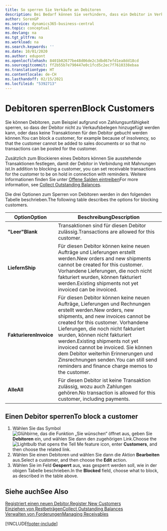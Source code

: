 ```yaml
---
title: So sperren Sie Verkäufe an Debitoren
description: Bei Bedarf können Sie verhindern, dass ein Debitor in Verkaufsbelege und andere Verkaufstransaktionen aufgenommen wird.
author: SorenGP
ms.service: dynamics365-business-central
ms.topic: conceptual
ms.devlang: na
ms.tgt_pltfrm: na
ms.workload: na
ms.search.keywords: ''
ms.date: 10/01/2020
ms.author: edupont
ms.openlocfilehash: 8401b02677be48d06de2c3dbd67efd1ea8dd18cd
ms.sourcegitcommit: ff2b55b7e790447e0c1fcd5c2ec7f7610338ebaa
ms.translationtype: HT
ms.contentlocale: de-CH
ms.lasthandoff: 02/15/2021
ms.locfileid: "5392713"
---
```

# <a name="block-customers"></a><span data-ttu-id="b73c5-103">Debitoren sperren</span><span class="sxs-lookup"><span data-stu-id="b73c5-103">Block Customers</span></span>
<span data-ttu-id="b73c5-104">Sie können Debitoren, zum Beispiel aufgrund von Zahlungsunfähigkeit sperren, so dass der Debitor nicht zu Verkaufsbelegen hinzugefügt werden kann, oder dass keine Transaktionen für den Debitor gebucht werden können.</span><span class="sxs-lookup"><span data-stu-id="b73c5-104">You can block a customer, for example because of insolvency, so that the customer cannot be added to sales documents or so that no transactions can be posted for the customer.</span></span>

<span data-ttu-id="b73c5-105">Zusätzlich zum Blockieren eines Debitors können Sie ausstehende Transaktionen festlegen, damit der Debitor in Verbindung mit Mahnungen ist.</span><span class="sxs-lookup"><span data-stu-id="b73c5-105">In addition to blocking a customer, you can set receivable transactions for the customer to be on hold in connection with reminders.</span></span> <span data-ttu-id="b73c5-106">Weitere Informationen finden Sie unter [Offene Salden eintreiben](receivables-collect-outstanding-balances.md)</span><span class="sxs-lookup"><span data-stu-id="b73c5-106">For more information, see [Collect Outstanding Balances](receivables-collect-outstanding-balances.md).</span></span>   

<span data-ttu-id="b73c5-107">Die drei Optionen zum Sperren von Debitoren werden in den folgenden Tabelle beschrieben.</span><span class="sxs-lookup"><span data-stu-id="b73c5-107">The following table describes the options for blocking customers.</span></span>  

|<span data-ttu-id="b73c5-108">Option</span><span class="sxs-lookup"><span data-stu-id="b73c5-108">Option</span></span>|<span data-ttu-id="b73c5-109">Beschreibung</span><span class="sxs-lookup"><span data-stu-id="b73c5-109">Description</span></span>|  
|--------------------|------------|  
|<span data-ttu-id="b73c5-110">**"Leer"**</span><span class="sxs-lookup"><span data-stu-id="b73c5-110">**Blank**</span></span>|<span data-ttu-id="b73c5-111">Transaktionen sind für diesen Debitor zulässig.</span><span class="sxs-lookup"><span data-stu-id="b73c5-111">Transactions are allowed for this customer.</span></span>|
|<span data-ttu-id="b73c5-112">**Liefern**</span><span class="sxs-lookup"><span data-stu-id="b73c5-112">**Ship**</span></span>|<span data-ttu-id="b73c5-113">Für diesen Debitor können keine neuen Aufträge und Lieferungen erstellt werden.</span><span class="sxs-lookup"><span data-stu-id="b73c5-113">New orders and new shipments cannot be created for this customer.</span></span> <span data-ttu-id="b73c5-114">Vorhandene Lieferungen, die noch nicht fakturiert wurden, können fakturiert werden.</span><span class="sxs-lookup"><span data-stu-id="b73c5-114">Existing shipments not yet invoiced can be invoiced.</span></span>|  
|<span data-ttu-id="b73c5-115">**Fakturieren**</span><span class="sxs-lookup"><span data-stu-id="b73c5-115">**Invoice**</span></span>|<span data-ttu-id="b73c5-116">Für diesen Debitor können keine neuen Aufträge, Lieferungen und Rechnungen erstellt werden.</span><span class="sxs-lookup"><span data-stu-id="b73c5-116">New orders, new shipments, and new invoices cannot be created for this customer.</span></span> <span data-ttu-id="b73c5-117">Vorhandene Lieferungen, die noch nicht fakturiert wurden, können nicht fakturiert werden.</span><span class="sxs-lookup"><span data-stu-id="b73c5-117">Existing shipments not yet invoiced cannot be invoiced.</span></span> <span data-ttu-id="b73c5-118">Sie können dem Debitor weiterhin Erinnerungen und Zinsrechnungen senden.</span><span class="sxs-lookup"><span data-stu-id="b73c5-118">You can still send reminders and finance charge memos to the customer.</span></span>|  
|<span data-ttu-id="b73c5-119">**Alle**</span><span class="sxs-lookup"><span data-stu-id="b73c5-119">**All**</span></span>|<span data-ttu-id="b73c5-120">Für diesen Debitor ist keine Transaktion zulässig, wozu auch Zahlungen gehören.</span><span class="sxs-lookup"><span data-stu-id="b73c5-120">No transaction is allowed for this customer, including payments.</span></span>|  

## <a name="to-block-a-customer"></a><span data-ttu-id="b73c5-121">Einen Debitor sperren</span><span class="sxs-lookup"><span data-stu-id="b73c5-121">To block a customer</span></span>  
1. <span data-ttu-id="b73c5-122">Wählen Sie das Symbol ![Glühbirne, das die Funktion „Sie wünschen“ öffnet](media/ui-search/search_small.png "Tell Me-Funktion") aus, geben Sie **Debitoren** ein, und wählen Sie dann den zugehörigen Link.</span><span class="sxs-lookup"><span data-stu-id="b73c5-122">Choose the ![Lightbulb that opens the Tell Me feature](media/ui-search/search_small.png "Tell me what you want to do") icon, enter **Customers**, and then choose the related link.</span></span>
2. <span data-ttu-id="b73c5-123">Wählen Sie einen Debitoren und wählen Sie dann die Aktion **Bearbeiten** aus.</span><span class="sxs-lookup"><span data-stu-id="b73c5-123">Select a customer, and then choose the **Edit** action.</span></span>
3. <span data-ttu-id="b73c5-124">Wählen Sie im Feld **Gesperrt** aus, was gesperrt werden soll, wie in der obigen Tabelle beschrieben.</span><span class="sxs-lookup"><span data-stu-id="b73c5-124">In the **Blocked** field, choose what to block, as described in the table above.</span></span>

## <a name="see-also"></a><span data-ttu-id="b73c5-125">Siehe auch</span><span class="sxs-lookup"><span data-stu-id="b73c5-125">See Also</span></span>  
[<span data-ttu-id="b73c5-126">Registriert einen neuen Debitor.</span><span class="sxs-lookup"><span data-stu-id="b73c5-126">Register New Customers</span></span>](sales-how-register-new-customers.md)  
[<span data-ttu-id="b73c5-127">Einziehen von Restbeträgen</span><span class="sxs-lookup"><span data-stu-id="b73c5-127">Collect Outstanding Balances</span></span>](receivables-collect-outstanding-balances.md)  
[<span data-ttu-id="b73c5-128">Verwalten von Forderungen</span><span class="sxs-lookup"><span data-stu-id="b73c5-128">Managing Receivables</span></span>](receivables-manage-receivables.md)  


[!INCLUDE[footer-include](includes/footer-banner.md)]